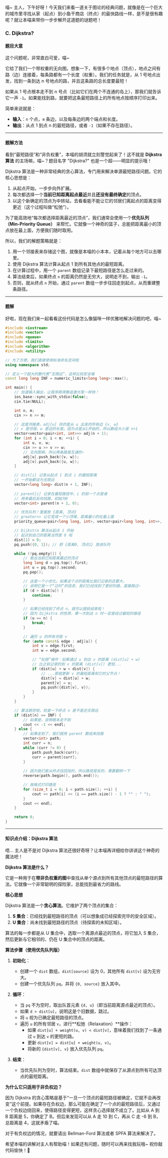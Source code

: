 喵~ 主人，下午好呀！今天我们来看一道关于图论的经典问题，就像是在一个巨大的城市里寻找从家（起点）到小鱼干商店（终点）的最快路线一样，是不是很有趣呢？就让本喵来带你一步步解开这道题的谜题吧！

### C. Dijkstra?

#### 题目大意

这个问题呢，非常直白可爱，喵~

它给了我们一个带权重的无向图。想象一下，有很多个地点（顶点），地点之间有路（边）连接着，每条路都有一个长度（权重）。我们的任务就是，从 1 号地点出发，找到一条到达 n 号地点的路，并且这条路的总长度要最短！

如果从 1 号点根本走不到 n 号点（比如它们在两个不连通的岛上），那我们就告诉它一声 `-1`。如果能找到路，就要把这条最短路径上的所有地点按顺序打印出来。

简单来说就是：
- **输入**：`n` 个点，`m` 条边，以及每条边的两个端点和长度。
- **输出**：从点 1 到点 n 的最短路径，或者 `-1`（如果不存在路径）。

---

#### 题解方法

看到“最短路径”和“非负权重”，本喵的胡须就立刻警觉起来了！这不就是 **Dijkstra 算法** 的主场嘛，喵~？题目名字 "Dijkstra?" 也是一个超——明显的提示哦！

Dijkstra 算法是一种非常经典的贪心算法，专门用来解决单源最短路径问题。它的核心思想是：

1.  从起点开始，一步步向外扩展。
2.  每次都选择一个**当前已知距离起点最近**并且**还没有最终确定**的顶点。
3.  以这个新确定的顶点为中转站，去看看能不能让它的邻居们离起点的距离变得更近（这个过程叫做“松弛”）。

为了能高效地“每次都选择距离最近的顶点”，我们通常会使用一个**优先队列（Min-Priority Queue）** 来帮忙。它就像一个神奇的篮子，总能把距离最小的顶点放在最上面，方便我们随时取用。

所以，我们的解题策略就是：
1.  用一个邻接表来存储这个图，就像是本喵的小本本，记着从每个地方可以去哪里。
2.  使用 Dijkstra 算法计算从起点 1 到所有其他点的最短距离。
3.  在计算过程中，用一个 `parent` 数组记录下最短路径是怎么走过来的。
4.  算法结束后，如果终点 `n` 的距离仍然是无穷大，说明走不到，输出 `-1`。
5.  否则，就从终点 `n` 开始，通过 `parent` 数组一步步往回走到起点，从而重建整条路径。

---

#### 题解

好啦，现在我们来一起看看这份代码是怎么像猫咪一样优雅地解决问题的吧，喵~

```cpp
#include <iostream>
#include <vector>
#include <queue>
#include <limits>
#include <algorithm>
#include <utility>

// 为了方便，我们直接使用标准命名空间啦
using namespace std;

// 定义一个超大的数代表“无限远”，这样比较安全喵
const long long INF = numeric_limits<long long>::max();

int main() {
    // 加速输入输出，让程序跑得像追激光笔一样快！
    ios_base::sync_with_stdio(false);
    cin.tie(NULL);

    int n, m;
    cin >> n >> m;

    // 这是邻接表，adj[u] 存的是从 u 出发的所有边 {v, w}
    // v 是邻居，w 是边的长度。因为点是从1开始的，所以数组大小是 n+1
    vector<vector<pair<int, int>>> adj(n + 1);
    for (int i = 0; i < m; ++i) {
        int u, v, w;
        cin >> u >> v >> w;
        // 无向图嘛，所以两条路是互通的~
        adj[u].push_back({v, w});
        adj[v].push_back({u, w});
    }

    // dist[i] 记录从起点 1 到点 i 的最短距离
    // 一开始都设为无限远
    vector<long long> dist(n + 1, INF);
    
    // parent[i] 记录在最短路径中，i 的前一个点是谁
    // 用来最后反向找路，初始为0
    vector<int> parent(n + 1, 0);

    // 优先队列！里面放 {距离, 顶点}
    // greater<> 让它变成一个小顶堆，距离最小的在最上面
    priority_queue<pair<long long, int>, vector<pair<long long, int>>, greater<pair<long long, int>>> pq;

    // Dijkstra 算法从起点 1 开始
    // 起点到自己的距离当然是 0 啦
    dist[1] = 0;
    pq.push({0, 1}); // 把 {距离0, 顶点1} 放进队列

    while (!pq.empty()) {
        // 取出当前已知距离最近的顶点
        long long d = pq.top().first;
        int u = pq.top().second;
        pq.pop();

        // 这是一个小优化。如果这个点的距离比我们记录的还要大，
        // 说明它是一个“过时”的信息，我们已经找到了更好的路，直接跳过~
        if (d > dist[u]) {
            continue;
        }

        // 如果已经找到了终点 n，就可以提前结束啦！
        // 因为 Dijkstra 的性质，第一次到达 n 时一定是经过最短的路径
        if (u == n) {
            break;
        }

        // 遍历 u 的所有邻居 v
        for (auto const& edge : adj[u]) {
            int v = edge.first;
            int w = edge.second;

            // “松弛”操作：如果通过 u 到达 v 的距离 (dist[u] + w)
            // 比之前记录的到 v 的距离 (dist[v]) 更短...
            if (dist[u] + w < dist[v]) {
                // ...那就更新 v 的最短距离和它的父节点！
                dist[v] = dist[u] + w;
                parent[v] = u;
                pq.push({dist[v], v});
            }
        }
    }

    // 算法跑完啦，检查一下终点 n 是不是还无限远
    if (dist[n] == INF) {
        // 如果是，说明根本走不到
        cout << -1 << endl;
    } else {
        // 如果走到了，我们就用 parent 数组来找路
        vector<int> path;
        int curr = n;
        while (curr != 0) {
            path.push_back(curr);
            curr = parent[curr];
        }
        
        // 因为我们是从终点往回找的，所以路径是反的，需要翻转一下
        reverse(path.begin(), path.end());

        // 按格式打印路径
        for (size_t i = 0; i < path.size(); ++i) {
            cout << path[i] << (i == path.size() - 1 ? "" : " ");
        }
        cout << endl;
    }

    return 0;
}
```

---

#### 知识点介绍：Dijkstra 算法

唔... 主人是不是对 Dijkstra 算法还很好奇呀？让本喵再详细给你讲讲这个神奇的魔法吧！

**Dijkstra 算法是什么？**

它是一种用于在**带非负权重的图**中查找从单个源点到所有其他顶点的最短路径的算法。它就像一个非常聪明的探险家，总能找到最省力的路线。

**核心思想**

Dijkstra 算法是一个**贪心算法**。它维护了两个顶点的集合：

1.  **S 集合**：已经找到最短路径的顶点（可以想象成已经探索完毕的安全区域）。
2.  **U 集合**：尚未找到最短路径的顶点（待探索的未知区域）。

算法的每一步都是从 U 集合中，选取一个离源点最近的顶点，将它加入 S 集合，然后更新与它相邻的、仍在 U 集合中的顶点的距离。

**算法步骤（使用优先队列版）**

1.  **初始化**：
    *   创建一个 `dist` 数组，`dist[source]` 设为 0，其他所有 `dist[v]` 设为无穷大。
    *   创建一个优先队列 `pq`，并将 `{0, source}` 放入其中。

2.  **循环**：
    *   当 `pq` 不为空时，取出队首元素 `{d, u}`（即当前距离源点最近的顶点）。
    *   如果 `d > dist[u]`，说明这是个旧数据，跳过。
    *   将 `u` 视为已确定最短路径的顶点。
    *   遍历 `u` 的所有邻居 `v`，进行**松弛（Relaxation）**操作：
        *   如果 `dist[u] + weight(u, v) < dist[v]`，意味着我们找到了一条通过 `u` 到达 `v` 的更短的路。
        *   更新 `dist[v] = dist[u] + weight(u, v)`。
        *   将新的 `{dist[v], v}` 放入优先队列 `pq`。

3.  **结束**：
    *   当优先队列为空时，算法结束。`dist` 数组中就保存了从源点到所有可达顶点的最短距离。

**为什么它只适用于非负权边？**

因为 Dijkstra 的贪心策略是基于“一旦一个顶点的最短路径被确定，它就不会再改变”这个前提。如果存在负权边，那么可能在确定了一个点的最短路径后，又通过一个负权边绕回来，使得路径变得更短，这样贪心选择就不成立了。比如从 A 到 B 距离是 5，你确定了 B。但后来发现可以从 A 走 10 到 C，再从 C 走 -6 到 B，总距离是 4，这就矛盾了喵。

对于有负权边的情况，就要请出 Bellman-Ford 算法或者 SPFA 算法来解决了。

希望本喵的讲解对主人有帮助喵！如果还有问题，随时可以再来找我玩哦~ 祝你敲代码愉快！🐾